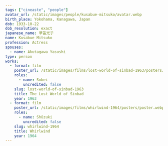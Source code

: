 ```yaml
---
tags: ["cineaste", "people"]
avatar_url: /static/images/people/kusabue-mitsuko/avatar.webp
birth_place: Yokohama, Kanagawa, Japan
dob: 1933-10-22
dob_resolution: exact
japanese_name: 草笛光子
name: Kusabue Mitsuko
profession: Actress
spouses:
  - name: Akutagawa Yasushi
type: person
works:
  - format: film
    poster_url: /static/images/films/lost-world-of-sinbad-1963/posters/poster.webp
    roles:
      - name: Sobei
        uncredited: false
    slug: lost-world-of-sinbad-1963
    title: The Lost World of Sinbad
    year: 1963
  - format: film
    poster_url: /static/images/films/whirlwind-1964/posters/poster.webp
    roles:
      - name: Shûzuki
        uncredited: false
    slug: whirlwind-1964
    title: Whirlwind
    year: 1964
---
```

